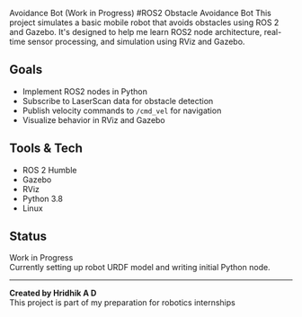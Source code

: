
Avoidance Bot (Work in Progress) #ROS2 Obstacle Avoidance Bot
This project simulates a basic mobile robot that avoids obstacles using ROS 2 and Gazebo. It's designed to help me learn ROS2 node architecture, real-time sensor processing, and simulation using RViz and Gazebo.

## Goals
- Implement ROS2 nodes in Python
- Subscribe to LaserScan data for obstacle detection
- Publish velocity commands to `/cmd_vel` for navigation
- Visualize behavior in RViz and Gazebo

## Tools & Tech
- ROS 2 Humble
- Gazebo
- RViz
- Python 3.8
- Linux

## Status
Work in Progress  
Currently setting up robot URDF model and writing initial Python node.

---

**Created by Hridhik A D**  
This project is part of my preparation for robotics internships



